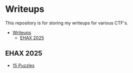 # Writeups

This repository is for storing my writeups for various CTF's.

- [Writeups](#writeups)
  - [EHAX 2025](#ehax-2025)

## EHAX 2025

- [15 Puzzles](./EHAX%202025/15%20puzzles.md)